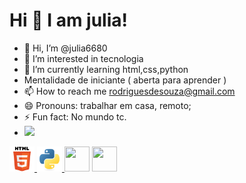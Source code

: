 # Hi 👋 I am julia! 
- 👋 Hi, I’m @julia6680 
- 👀 I’m interested in tecnologia
- 🌱 I’m currently learning  html,css,python
- Mentalidade de iniciante ( aberta para aprender )
- 📫 How to reach me rodriguesdesouza@gmail.com
- 😄 Pronouns: trabalhar em casa, remoto;
- ⚡ Fun fact: No mundo tc.
-  <img src="https://github-readme-stats.vercel.app/api?username=pr2tik1&show_icons=true&theme=bear" width="400">

<p align="left"> <a href="https://www.w3.org/html/" target="_blank"> <img src="https://raw.githubusercontent.com/devicons/devicon/master/icons/html5/html5-original-wordmark.svg" alt="html5" width="40" height="40"/>
</a> <a href="https://developer.mozilla.org/en-US/docs/Web/JavaScript" target="_blank"> </a> <a href="https://www.python.org" target="_blank"> <img src="https://raw.githubusercontent.com/devicons/devicon/master/icons/python/python-original.svg" alt="python" width="40" height="40"/> </a>
<img src="https://cdn.jsdelivr.net/gh/devicons/devicon@latest/icons/azuresqldatabase/azuresqldatabase-original.svg"width="40" height="40"/> 
<img src="https://cdn.jsdelivr.net/gh/devicons/devicon@latest/icons/vscode/vscode-original-wordmark.svg"width="40" height="40"/>
          
           
                  
</p>

<!---
julia6680/julia6680 is a ✨ special ✨ repository because its `README.md` (this file) appears on your GitHub profile.
You can click the Preview link to take a look at your changes.






--->
